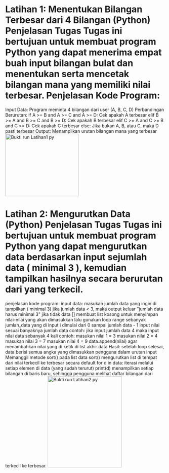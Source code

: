 # Latihan 1: Menentukan Bilangan Terbesar dari 4 Bilangan (Python) Penjelasan Tugas Tugas ini bertujuan untuk membuat program Python yang dapat menerima empat buah input bilangan bulat dan menentukan serta mencetak bilangan mana yang memiliki nilai terbesar. Penjelasan Kode Program:

Input Data: Program meminta 4 bilangan dari user (A, B, C, D) Perbandingan Berurutan: if A >= B and A >= C and A >= D: Cek apakah A terbesar elif B >= A and B >= C and B >= D: Cek apakah B terbesar elif C >= A and C >= B and C >= D: Cek apakah C terbesar else: Jika bukan A, B, atau C, maka D pasti terbesar Output: Menampilkan urutan bilangan mana yang terbesar
<img width="232" height="197" alt="Bukti run Latihan1 py" src="https://github.com/user-attachments/assets/6270e55e-f666-4732-ae71-0e7668bafe0b" />


# Latihan 2: Mengurutkan Data (Python) Penjelasan Tugas Tugas ini bertujuan untuk membuat program Python yang dapat mengurutkan data berdasarkan input sejumlah data ( minimal 3 ), kemudian tampilkan hasilnya secara berurutan dari yang terkecil.

penjelasan kode program: input data: masukan jumlah data yang ingin di tampilkan ( minimal 3) jika jumlah data < 3, maka output keluar "jumlah data harus minimal 3" jika tidak data [] membuat list kosong untuk menyimpan nilai-nilai yang akan dimasukkan lalu gunakan loop range sebanyak jumlah_data yang di input i dimulai dari 0 sampai jumlah data - 1 input nilai sesuai banyaknya jumlah data contoh: jika input jumlah data 4 maka input nilai data sebanyak 4 kali contoh: masukan nilai 1 = 3 masukan nilai 2 = 4 masukan nilai 3 = 7 masukan nilai 4 = 9 data.append(nilai) agar menambahkan nilai yang di ketik di list akhir data Hasil: setelah loop selesai, data berisi semua angka yang dimasukkan pengguna dalam urutan input Memanggil metode sort() pada list data sort() mengurutkan list di tempat dari nilai terkecil ke terbesar secara default for d in data: iterasi melalui setiap elemen di data (yang sudah terurut) print(d) menampilkan setiap bilangan di baris baru, sehingga pengguna melihat daftar bilangan dari terkecil ke terbesar.
<img width="234" height="288" alt="Bukti run Latihan2 py" src="https://github.com/user-attachments/assets/ce1b5805-6564-4d14-9a87-5568cb140b86" />

